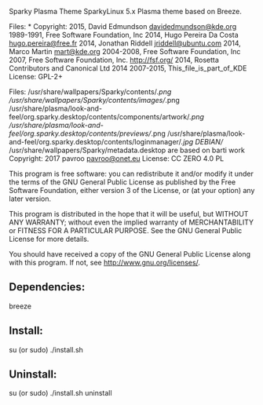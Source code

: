 Sparky Plasma Theme
SparkyLinux 5.x Plasma theme based on Breeze.

Files: *
Copyright: 2015, David Edmundson <davidedmundson@kde.org>
           1989-1991, Free Software Foundation, Inc
           2014, Hugo Pereira Da Costa <hugo.pereira@free.fr>
           2014, Jonathan Riddell <jriddell@ubuntu.com>
           2014, Marco Martin <mart@kde.org>
           2004-2008, Free Software Foundation, Inc
           2007, Free Software Foundation, Inc. <http://fsf.org/>
           2014, Rosetta Contributors and Canonical Ltd 2014
           2007-2015, This_file_is_part_of_KDE
License: GPL-2+

Files:
	/usr/share/wallpapers/Sparky/contents/*.png
	/usr/share/wallpapers/Sparky/contents/images/*.png
	/usr/share/plasma/look-and-feel/org.sparky.desktop/contents/components/artwork/*.png
	/usr/share/plasma/look-and-feel/org.sparky.desktop/contents/previews/*.png
	/usr/share/plasma/look-and-feel/org.sparky.desktop/contents/loginmanager/*.jpg
	DEBIAN/*
       /usr/share/wallpapers/Sparky/metadata.desktop
are based on barti work
Copyright: 2017 pavroo <pavroo@onet.eu>
License: CC ZERO 4.0 PL

This program is free software: you can redistribute it and/or modify
it under the terms of the GNU General Public License as published by
the Free Software Foundation, either version 3 of the License, or
(at your option) any later version.

This program is distributed in the hope that it will be useful,
but WITHOUT ANY WARRANTY; without even the implied warranty of
MERCHANTABILITY or FITNESS FOR A PARTICULAR PURPOSE.  See the
GNU General Public License for more details.

You should have received a copy of the GNU General Public License
along with this program.  If not, see <http://www.gnu.org/licenses/>.

Dependencies:
-------------
breeze

Install:
-------------
su (or sudo) 
./install.sh

Uninstall:
-------------
su (or sudo)
./install.sh uninstall
